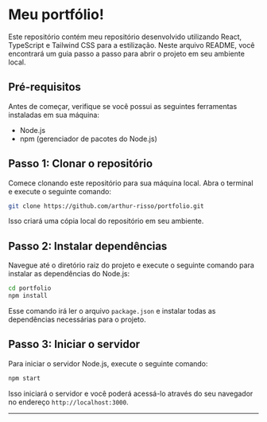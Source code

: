 # Meu portfólio!

Este repositório contém meu repositório desenvolvido utilizando React, TypeScript e Tailwind CSS para a estilização. Neste arquivo README, você encontrará um guia passo a passo para abrir o projeto em seu ambiente local.

## Pré-requisitos

Antes de começar, verifique se você possui as seguintes ferramentas instaladas em sua máquina:

- Node.js
- npm (gerenciador de pacotes do Node.js)

## Passo 1: Clonar o repositório

Comece clonando este repositório para sua máquina local. Abra o terminal e execute o seguinte comando:

```bash
git clone https://github.com/arthur-risso/portfolio.git
```

Isso criará uma cópia local do repositório em seu ambiente.

## Passo 2: Instalar dependências

Navegue até o diretório raiz do projeto e execute o seguinte comando para instalar as dependências do Node.js:

```bash
cd portfolio
npm install
```

Esse comando irá ler o arquivo `package.json` e instalar todas as dependências necessárias para o projeto.

## Passo 3: Iniciar o servidor

Para iniciar o servidor Node.js, execute o seguinte comando:

```bash
npm start
```

Isso iniciará o servidor e você poderá acessá-lo através do seu navegador no endereço `http://localhost:3000`.

---
